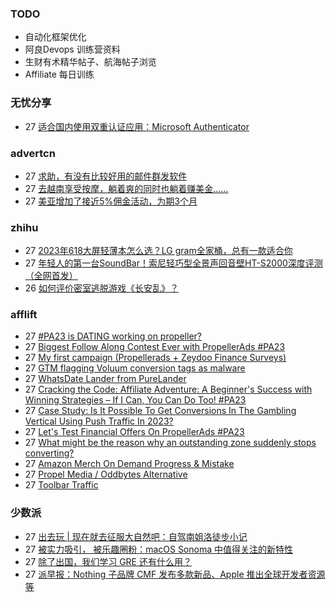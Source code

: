 ### TODO
-  自动化框架优化
-  阿良Devops 训练营资料
-  生财有术精华帖子、航海帖子浏览
-  Affiliate 每日训练

### 无忧分享
<!-- ruyo:START -->
-  27 [适合国内使用双重认证应用：Microsoft Authenticator](https://51.ruyo.net/18474.html)<!-- ruyo:END -->

### advertcn
<!-- advertcn:START -->
-  27 [求助，有没有比较好用的邮件群发软件](https://www.advertcn.com/forum.php?mod=viewthread&tid=112297)
-  27 [去越南享受按摩，躺着爽的同时也躺着赚美金……](https://www.advertcn.com/forum.php?mod=viewthread&tid=112296)
-  27 [美亚增加了接近5%佣金活动，为期3个月](https://www.advertcn.com/forum.php?mod=viewthread&tid=112294)<!-- advertcn:END -->

### zhihu
<!-- zhihu:START -->
-  27 [2023年618大屏轻薄本怎么选？LG gram全家桶，总有一款适合你](http://zhuanlan.zhihu.com/p/632641888?utm_campaign=rss&utm_medium=rss&utm_source=rss&utm_content=title)
-  27 [年轻人的第一台SoundBar！索尼轻巧型全景声回音壁HT-S2000深度评测（全网首发）](http://zhuanlan.zhihu.com/p/630990296?utm_campaign=rss&utm_medium=rss&utm_source=rss&utm_content=title)
-  26 [如何评价密室逃脱游戏《长安乱》？](http://www.zhihu.com/question/563950552/answer/3045961312?utm_campaign=rss&utm_medium=rss&utm_source=rss&utm_content=title)<!-- zhihu:END -->

### afflift
<!-- afflift:START -->
-  27 [#PA23 is DATING working on propeller?](https://afflift.com/f/threads/pa23-is-dating-working-on-propeller.11678/)
-  27 [Biggest Follow Along Contest Ever with PropellerAds #PA23](https://afflift.com/f/threads/biggest-follow-along-contest-ever-with-propellerads-pa23.11543/)
-  27 [My first campaign &lpar;Propellerads + Zeydoo Finance Surveys&rpar;](https://afflift.com/f/threads/my-first-campaign-propellerads-zeydoo-finance-surveys.11660/)
-  27 [GTM flagging Voluum conversion tags as malware](https://afflift.com/f/threads/gtm-flagging-voluum-conversion-tags-as-malware.11693/)
-  27 [WhatsDate Lander from PureLander](https://afflift.com/f/threads/whatsdate-lander-from-purelander.7558/)
-  27 [Cracking the Code: Affiliate Adventure: A Beginner&#39;s Success with Winning Strategies – If I Can, You Can Do Too! #PA23](https://afflift.com/f/threads/cracking-the-code-affiliate-adventure-a-beginners-success-with-winning-strategies-%E2%80%93-if-i-can-you-can-do-too-pa23.11559/)
-  27 [Case Study: Is It Possible To Get Conversions In The Gambling Vertical Using Push Traffic In 2023?](https://afflift.com/f/threads/case-study-is-it-possible-to-get-conversions-in-the-gambling-vertical-using-push-traffic-in-2023.11692/)
-  27 [Let&#39;s Test Financial Offers On PropellerAds #PA23](https://afflift.com/f/threads/lets-test-financial-offers-on-propellerads-pa23.11558/)
-  27 [What might be the reason why an outstanding zone suddenly stops converting?](https://afflift.com/f/threads/what-might-be-the-reason-why-an-outstanding-zone-suddenly-stops-converting.11685/)
-  27 [Amazon Merch On Demand Progress &amp; Mistake](https://afflift.com/f/threads/amazon-merch-on-demand-progress-mistake.10970/)
-  27 [Propel Media / Oddbytes Alternative](https://afflift.com/f/threads/propel-media-oddbytes-alternative.11684/)
-  27 [Toolbar Traffic](https://afflift.com/f/threads/toolbar-traffic.11416/)<!-- afflift:END -->

### 少数派
<!-- sspai:START -->
-  27 [出去玩 | 现在就去征服大自然吧：自驾南姐洛徒步小记](https://sspai.com/post/82818)
-  27 [被实力吸引， 被乐趣圈粉：macOS Sonoma 中值得关注的新特性](https://sspai.com/post/83228)
-  27 [除了出国，我们学习 GRE 还有什么用？](https://sspai.com/post/83125)
-  27 [派早报：Nothing 子品牌 CMF 发布多款新品、Apple 推出全球开发者资源等](https://sspai.com/post/83243)<!-- sspai:END -->
